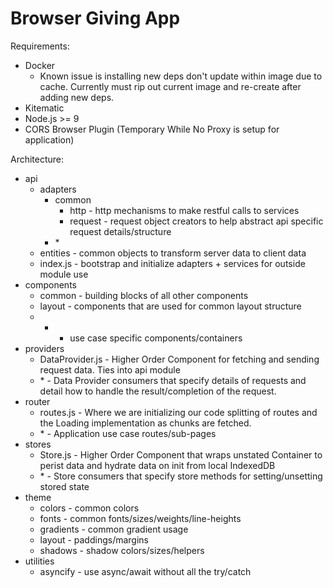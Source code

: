 # Browser Giving App

Requirements:

- Docker
  - Known issue is installing new deps don't update within image due to cache. Currently must rip out current image and re-create after adding new deps.
- Kitematic
- Node.js >= 9
- CORS Browser Plugin (Temporary While No Proxy is setup for application)

Architecture:

- api
  - adapters
    - common
      - http - http mechanisms to make restful calls to services
      - request - request object creators to help abstract api specific request details/structure
    - \*
  - entities - common objects to transform server data to client data
  - index.js - bootstrap and initialize adapters + services for outside module use
- components
  - common - building blocks of all other components
  - layout - components that are used for common layout structure
  - - - use case specific components/containers
- providers
  - DataProvider.js - Higher Order Component for fetching and sending request data. Ties into api module
  - \* - Data Provider consumers that specify details of requests and detail how to handle the result/completion of the request.
- router
  - routes.js - Where we are initializing our code splitting of routes and the Loading implementation as chunks are fetched.
  - \* - Application use case routes/sub-pages
- stores
  - Store.js - Higher Order Component that wraps unstated Container to perist data and hydrate data on init from local IndexedDB
  - \* - Store consumers that specify store methods for setting/unsetting stored state
- theme
  - colors - common colors
  - fonts - common fonts/sizes/weights/line-heights
  - gradients - common gradient usage
  - layout - paddings/margins
  - shadows - shadow colors/sizes/helpers
- utilities
  - asyncify - use async/await without all the try/catch
